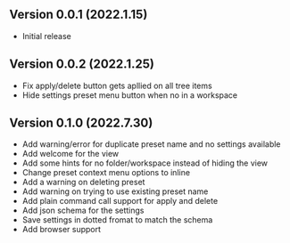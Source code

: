 ## Version 0.0.1 (2022.1.15)

- Initial release


## Version 0.0.2 (2022.1.25)

- Fix apply/delete button gets apllied on all tree items
- Hide settings preset menu button when no in a workspace


## Version 0.1.0 (2022.7.30)

- Add warning/error for duplicate preset name and no settings available
- Add welcome for the view
- Add some hints for no folder/workspace instead of hiding the view
- Change preset context menu options to inline
- Add a warning on deleting preset
- Add warning on trying to use existing preset name
- Add plain command call support for apply and delete
- Add json schema for the settings
- Save settings in dotted fromat to match the schema
- Add browser support
